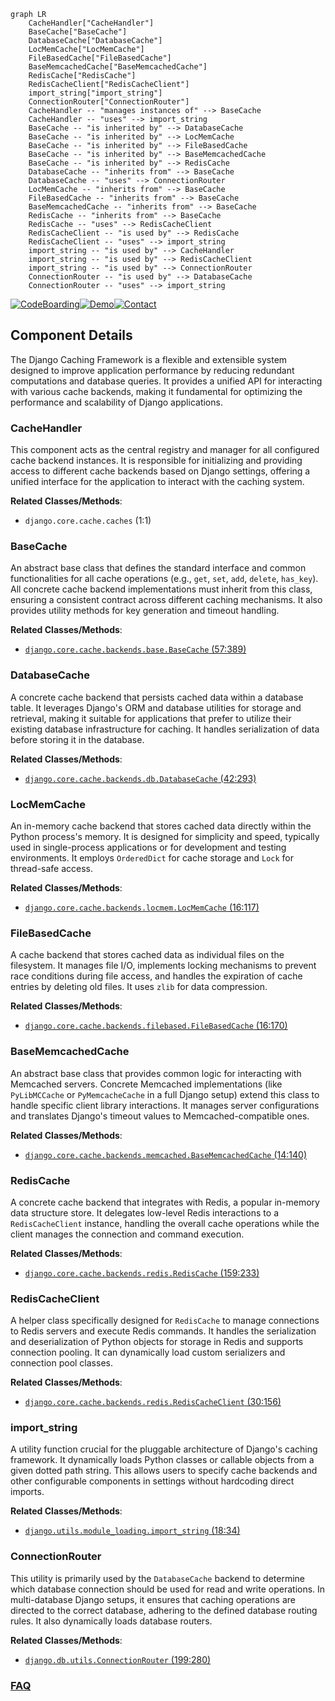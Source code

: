 ```mermaid
graph LR
    CacheHandler["CacheHandler"]
    BaseCache["BaseCache"]
    DatabaseCache["DatabaseCache"]
    LocMemCache["LocMemCache"]
    FileBasedCache["FileBasedCache"]
    BaseMemcachedCache["BaseMemcachedCache"]
    RedisCache["RedisCache"]
    RedisCacheClient["RedisCacheClient"]
    import_string["import_string"]
    ConnectionRouter["ConnectionRouter"]
    CacheHandler -- "manages instances of" --> BaseCache
    CacheHandler -- "uses" --> import_string
    BaseCache -- "is inherited by" --> DatabaseCache
    BaseCache -- "is inherited by" --> LocMemCache
    BaseCache -- "is inherited by" --> FileBasedCache
    BaseCache -- "is inherited by" --> BaseMemcachedCache
    BaseCache -- "is inherited by" --> RedisCache
    DatabaseCache -- "inherits from" --> BaseCache
    DatabaseCache -- "uses" --> ConnectionRouter
    LocMemCache -- "inherits from" --> BaseCache
    FileBasedCache -- "inherits from" --> BaseCache
    BaseMemcachedCache -- "inherits from" --> BaseCache
    RedisCache -- "inherits from" --> BaseCache
    RedisCache -- "uses" --> RedisCacheClient
    RedisCacheClient -- "is used by" --> RedisCache
    RedisCacheClient -- "uses" --> import_string
    import_string -- "is used by" --> CacheHandler
    import_string -- "is used by" --> RedisCacheClient
    import_string -- "is used by" --> ConnectionRouter
    ConnectionRouter -- "is used by" --> DatabaseCache
    ConnectionRouter -- "uses" --> import_string
```
[![CodeBoarding](https://img.shields.io/badge/Generated%20by-CodeBoarding-9cf?style=flat-square)](https://github.com/CodeBoarding/GeneratedOnBoardings)[![Demo](https://img.shields.io/badge/Try%20our-Demo-blue?style=flat-square)](https://www.codeboarding.org/demo)[![Contact](https://img.shields.io/badge/Contact%20us%20-%20contact@codeboarding.org-lightgrey?style=flat-square)](mailto:contact@codeboarding.org)

## Component Details

The Django Caching Framework is a flexible and extensible system designed to improve application performance by reducing redundant computations and database queries. It provides a unified API for interacting with various cache backends, making it fundamental for optimizing the performance and scalability of Django applications.

### CacheHandler
This component acts as the central registry and manager for all configured cache backend instances. It is responsible for initializing and providing access to different cache backends based on Django settings, offering a unified interface for the application to interact with the caching system.


**Related Classes/Methods**:

- `django.core.cache.caches` (1:1)


### BaseCache
An abstract base class that defines the standard interface and common functionalities for all cache operations (e.g., `get`, `set`, `add`, `delete`, `has_key`). All concrete cache backend implementations must inherit from this class, ensuring a consistent contract across different caching mechanisms. It also provides utility methods for key generation and timeout handling.


**Related Classes/Methods**:

- <a href="https://github.com/django/django/blob/master/django/core/cache/backends/base.py#L57-L389" target="_blank" rel="noopener noreferrer">`django.core.cache.backends.base.BaseCache` (57:389)</a>


### DatabaseCache
A concrete cache backend that persists cached data within a database table. It leverages Django's ORM and database utilities for storage and retrieval, making it suitable for applications that prefer to utilize their existing database infrastructure for caching. It handles serialization of data before storing it in the database.


**Related Classes/Methods**:

- <a href="https://github.com/django/django/blob/master/django/core/cache/backends/db.py#L42-L293" target="_blank" rel="noopener noreferrer">`django.core.cache.backends.db.DatabaseCache` (42:293)</a>


### LocMemCache
An in-memory cache backend that stores cached data directly within the Python process's memory. It is designed for simplicity and speed, typically used in single-process applications or for development and testing environments. It employs `OrderedDict` for cache storage and `Lock` for thread-safe access.


**Related Classes/Methods**:

- <a href="https://github.com/django/django/blob/master/django/core/cache/backends/locmem.py#L16-L117" target="_blank" rel="noopener noreferrer">`django.core.cache.backends.locmem.LocMemCache` (16:117)</a>


### FileBasedCache
A cache backend that stores cached data as individual files on the filesystem. It manages file I/O, implements locking mechanisms to prevent race conditions during file access, and handles the expiration of cache entries by deleting old files. It uses `zlib` for data compression.


**Related Classes/Methods**:

- <a href="https://github.com/django/django/blob/master/django/core/cache/backends/filebased.py#L16-L170" target="_blank" rel="noopener noreferrer">`django.core.cache.backends.filebased.FileBasedCache` (16:170)</a>


### BaseMemcachedCache
An abstract base class that provides common logic for interacting with Memcached servers. Concrete Memcached implementations (like `PyLibMCCache` or `PyMemcacheCache` in a full Django setup) extend this class to handle specific client library interactions. It manages server configurations and translates Django's timeout values to Memcached-compatible ones.


**Related Classes/Methods**:

- <a href="https://github.com/django/django/blob/master/django/core/cache/backends/memcached.py#L14-L140" target="_blank" rel="noopener noreferrer">`django.core.cache.backends.memcached.BaseMemcachedCache` (14:140)</a>


### RedisCache
A concrete cache backend that integrates with Redis, a popular in-memory data structure store. It delegates low-level Redis interactions to a `RedisCacheClient` instance, handling the overall cache operations while the client manages the connection and command execution.


**Related Classes/Methods**:

- <a href="https://github.com/django/django/blob/master/django/core/cache/backends/redis.py#L159-L233" target="_blank" rel="noopener noreferrer">`django.core.cache.backends.redis.RedisCache` (159:233)</a>


### RedisCacheClient
A helper class specifically designed for `RedisCache` to manage connections to Redis servers and execute Redis commands. It handles the serialization and deserialization of Python objects for storage in Redis and supports connection pooling. It can dynamically load custom serializers and connection pool classes.


**Related Classes/Methods**:

- <a href="https://github.com/django/django/blob/master/django/core/cache/backends/redis.py#L30-L156" target="_blank" rel="noopener noreferrer">`django.core.cache.backends.redis.RedisCacheClient` (30:156)</a>


### import_string
A utility function crucial for the pluggable architecture of Django's caching framework. It dynamically loads Python classes or callable objects from a given dotted path string. This allows users to specify cache backends and other configurable components in settings without hardcoding direct imports.


**Related Classes/Methods**:

- <a href="https://github.com/django/django/blob/master/django/utils/module_loading.py#L18-L34" target="_blank" rel="noopener noreferrer">`django.utils.module_loading.import_string` (18:34)</a>


### ConnectionRouter
This utility is primarily used by the `DatabaseCache` backend to determine which database connection should be used for read and write operations. In multi-database Django setups, it ensures that caching operations are directed to the correct database, adhering to the defined database routing rules. It also dynamically loads database routers.


**Related Classes/Methods**:

- <a href="https://github.com/django/django/blob/master/django/db/utils.py#L199-L280" target="_blank" rel="noopener noreferrer">`django.db.utils.ConnectionRouter` (199:280)</a>




### [FAQ](https://github.com/CodeBoarding/GeneratedOnBoardings/tree/main?tab=readme-ov-file#faq)